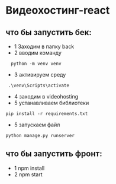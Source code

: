 # Видеохостинг-react

## что бы запустить бек:

- 1 Заходим в папку back
- 2 вводим команду 
```
  python -m venv venv
```
- 3 активируем среду
 ```
  .\venv\Scripts\activate
  ```
- 4 заходим в videohosting
- 5 устанавливаем библиотеки
```
pip install -r requirements.txt
```
- 5 запускаем файл
```
python manage.py runserver
```

## что бы запустить фронт:

- 1 npm install
- 2 npm start
